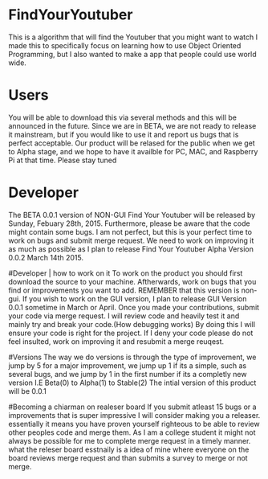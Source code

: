 # FindYourYoutuber
This is a algorithm that will find the Youtuber that you might want to watch
I made this to specifically focus on learning how to use Object Oriented Programming, but I also wanted to make a app that people could use world wide. 
# Users 
You will be able to download this via several methods and this will be announced in the future. Since we are in BETA, we are not ready to release it mainstream, but if you would like to use it and report us bugs that is perfect acceptable. Our product will be relased for the public when we get to Alpha stage, and we hope to have it availble for PC, MAC, and Raspberry Pi at that time. Please stay tuned 

# Developer 
The BETA 0.0.1 version of NON-GUI Find Your Youtuber will be released by Sunday, Febuary 28th, 2015. Furthermore, please be aware that the code might contain some bugs. I am not perfect, but this is your perfect time to work on bugs and submit merge request. We need to work on improving it as much as possible as I plan to release Find Your Youtuber Alpha Version 0.0.2 March 14th 2015. 

#Developer | how to work on it
To work on the product you should first download the source to your machine. Aftherwards, work on bugs that you find or improvements you want to add. REMEMBER that this version is non-gui. If you wish to work on the GUI version, I plan to release GUI Version 0.0.1 sometime in March or April. Once you made your contributions, submit your code via merge request. I will review code and heavily test it and mainly try and break your code.(How debugging works)  By doing this I will ensure your code is right for the project. If I deny your code please do not feel insulted, work on improving it and resubmit a merge reuqest. 

#Versions 
The way we do versions is through the type of improvement, we jump by 5 for a major improvement, we jump up 1 if its a simple, such as several bugs, and we jump by 1 in the first number if its a completly new version I.E Beta(0) to Alpha(1) to Stable(2) The intial version of this product will be 0.0.1

#Becoming a  chiarman on  realeser board
If you submit atleast 15 bugs or a improvements that is super impressive  I will consider making you a releaser. essentially it means you have proven yourself righteous to be able to review other peoples code and merge them. As I am a college student it might not always be possible for me to complete merge request in a timely manner. 
what the releser board esstnaily is a idea of mine where everyone on the board reviews merge request and than submits a survey to merge or not merge. 

